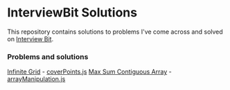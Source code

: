 # InterviewBit Solutions

This repository contains solutions to problems I've come across and solved on [Interview Bit](https://interviewbit.com).

### Problems and solutions
[Infinite Grid](https://www.interviewbit.com/problems/min-steps-in-infinite-grid/) - [coverPoints.js](https://github.com/divyamrastogi/InterviewBit/blob/master/array/coverPoints.js)
[Max Sum Contiguous Array](https://www.interviewbit.com/problems/max-sum-contiguous-subarray/) - [arrayManipulation.js](https://github.com/divyamrastogi/InterviewBit/blob/master/array/maxSumContiguous.js)

